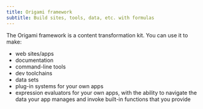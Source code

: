 ```yaml
---
title: Origami framework
subtitle: Build sites, tools, data, etc. with formulas
---
```


The Origami framework is a content transformation kit. You can use it to make:

- web sites/apps
- documentation
- command-line tools
- dev toolchains
- data sets
- plug-in systems for your own apps
- expression evaluators for your own apps, with the ability to navigate the data your app manages and invoke built-in functions that you provide
